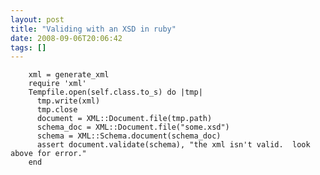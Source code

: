 ```yaml
---
layout: post
title: "Validing with an XSD in ruby"
date: 2008-09-06T20:06:42
tags: []
---
```



        xml = generate_xml
        require 'xml'
        Tempfile.open(self.class.to_s) do |tmp|
          tmp.write(xml)
          tmp.close
          document = XML::Document.file(tmp.path)
          schema_doc = XML::Document.file("some.xsd")
          schema = XML::Schema.document(schema_doc)
          assert document.validate(schema), "the xml isn't valid.  look above for error."
        end
